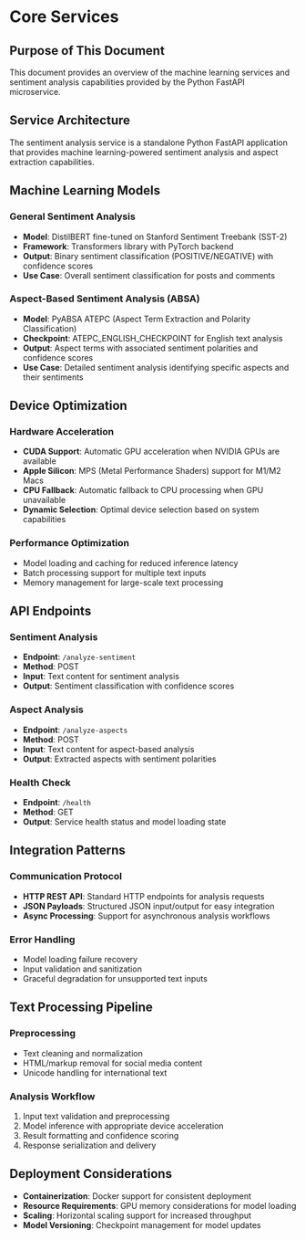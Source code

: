 # Core Services

## Purpose of This Document

This document provides an overview of the machine learning services and sentiment analysis capabilities provided by the Python FastAPI microservice.

## Service Architecture

The sentiment analysis service is a standalone Python FastAPI application that provides machine learning-powered sentiment analysis and aspect extraction capabilities.

## Machine Learning Models

### General Sentiment Analysis

- **Model**: DistilBERT fine-tuned on Stanford Sentiment Treebank (SST-2)
- **Framework**: Transformers library with PyTorch backend
- **Output**: Binary sentiment classification (POSITIVE/NEGATIVE) with confidence scores
- **Use Case**: Overall sentiment classification for posts and comments

### Aspect-Based Sentiment Analysis (ABSA)

- **Model**: PyABSA ATEPC (Aspect Term Extraction and Polarity Classification)
- **Checkpoint**: ATEPC_ENGLISH_CHECKPOINT for English text analysis
- **Output**: Aspect terms with associated sentiment polarities and confidence scores
- **Use Case**: Detailed sentiment analysis identifying specific aspects and their sentiments

## Device Optimization

### Hardware Acceleration

- **CUDA Support**: Automatic GPU acceleration when NVIDIA GPUs are available
- **Apple Silicon**: MPS (Metal Performance Shaders) support for M1/M2 Macs
- **CPU Fallback**: Automatic fallback to CPU processing when GPU unavailable
- **Dynamic Selection**: Optimal device selection based on system capabilities

### Performance Optimization

- Model loading and caching for reduced inference latency
- Batch processing support for multiple text inputs
- Memory management for large-scale text processing

## API Endpoints

### Sentiment Analysis

- **Endpoint**: `/analyze-sentiment`
- **Method**: POST
- **Input**: Text content for sentiment analysis
- **Output**: Sentiment classification with confidence scores

### Aspect Analysis

- **Endpoint**: `/analyze-aspects`
- **Method**: POST
- **Input**: Text content for aspect-based analysis
- **Output**: Extracted aspects with sentiment polarities

### Health Check

- **Endpoint**: `/health`
- **Method**: GET
- **Output**: Service health status and model loading state

## Integration Patterns

### Communication Protocol

- **HTTP REST API**: Standard HTTP endpoints for analysis requests
- **JSON Payloads**: Structured JSON input/output for easy integration
- **Async Processing**: Support for asynchronous analysis workflows

### Error Handling

- Model loading failure recovery
- Input validation and sanitization
- Graceful degradation for unsupported text inputs

## Text Processing Pipeline

### Preprocessing

- Text cleaning and normalization
- HTML/markup removal for social media content
- Unicode handling for international text

### Analysis Workflow

1. Input text validation and preprocessing
2. Model inference with appropriate device acceleration
3. Result formatting and confidence scoring
4. Response serialization and delivery

## Deployment Considerations

- **Containerization**: Docker support for consistent deployment
- **Resource Requirements**: GPU memory considerations for model loading
- **Scaling**: Horizontal scaling support for increased throughput
- **Model Versioning**: Checkpoint management for model updates
